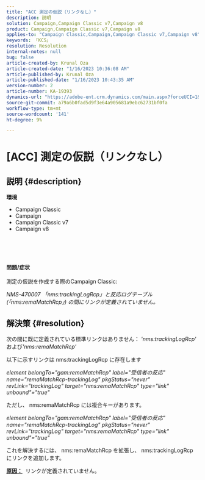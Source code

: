 ```yaml
---
title: "ACC 測定の仮説（リンクなし）"
description: 説明
solution: Campaign,Campaign Classic v7,Campaign v8
product: Campaign,Campaign Classic v7,Campaign v8
applies-to: "Campaign Classic,Campaign,Campaign Classic v7,Campaign v8"
keywords: 「KCS」
resolution: Resolution
internal-notes: null
bug: false
article-created-by: Krunal Oza
article-created-date: "1/16/2023 10:36:08 AM"
article-published-by: Krunal Oza
article-published-date: "1/16/2023 10:43:35 AM"
version-number: 2
article-number: KA-19393
dynamics-url: "https://adobe-ent.crm.dynamics.com/main.aspx?forceUCI=1&pagetype=entityrecord&etn=knowledgearticle&id=f1599094-8995-ed11-aad1-6045bd006793"
source-git-commit: a79a6b0fad5d9f3e64a905681a9ebc62731bf0fa
workflow-type: tm+mt
source-wordcount: '141'
ht-degree: 9%

---
```


# [ACC] 測定の仮説（リンクなし）

## 説明 {#description}

<b>環境</b>
- Campaign Classic
- Campaign
- Campaign Classic v7
- Campaign v8

<br><br> <br><br><b>問題/症状</b><br><br>測定の仮説を作成する際のCampaign Classic:

*NMS-470007 「nms:trackingLogRcp」と反応ログテーブル (「nms:remaMatchRcp」) の間にリンクが定義されていません。*

## 解決策 {#resolution}


次の間に既に定義されている標準リンクはありません： *&#39;nms:trackingLogRcp&#39;*&#x200B;および&#x200B;*&#39;nms:remaMatchRcp&#39;*

以下に示すリンクは nms:trackingLogRcp に存在します

*element belongTo=&quot;gam:remaMatchRcp&quot; label=&quot;受信者の反応&quot; name=&quot;remaMatchRcp-trackingLog&quot; pkgStatus=&quot;never&quot; revLink=&quot;trackingLog&quot; target=&quot;nms:remaMatchRcp&quot; type=&quot;link&quot; unbound&quot;=&quot;true&quot;*

ただし、 nms:remaMatchRcp には複合キーがあります。

*element belongTo=&quot;gam:remaMatchRcp&quot; label=&quot;受信者の反応&quot; name=&quot;remaMatchRcp-trackingLog&quot; pkgStatus=&quot;never&quot; revLink=&quot;trackingLog&quot; target=&quot;nms:remaMatchRcp&quot; type=&quot;link&quot; unbound&quot;=&quot;true&quot;*

これを解決するには、 nms:remaMatchRcp を拡張し、 nms:trackingLogRcp にリンクを追加します。



<b><u>原因：</u></b>  リンクが定義されていません。
